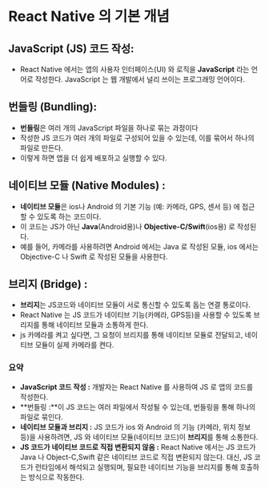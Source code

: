 React Native 의 기본 개념
===

## JavaScript (JS) 코드 작성:
- React Native 에서는 앱의 사용자 인터페이스(UI) 와 로직을 **JavaScript** 라는 언어로 작성한다. JavaScript 는 웹 개발에서 널리 쓰이는 프로그래밍 언어이다.

## 번들링 (Bundling):
- **번들링**은 여러 개의 JavaScript 파일을 하나로 묶는 과정이다
- 작성한 JS 코드가 여러 개의 파일로 구성되어 있을 수 있는데, 이를 묶어서 하나의 파일로 만든다. 
- 이렇게 하면 앱을 더 쉽게 배포하고 실행할 수 있다. 

## 네이티브 모듈 (Native Modules) :
- **네이티브 모듈**은 ios나 Android 의 기본 기능 (예: 카메라, GPS, 센서 등) 에 접근할 수 있도록 하는 코드이다.
- 이 코드는 JS가 아닌 **Java**(Android용)나 **Objective-C/Swift**(ios용) 로 작성된다. 
- 예를 들어, 카메라를 사용하려면 Android 에서는 Java 로 작성된 모듈, ios 에서는 Objective-C 나 Swift 로 작성된 모듈을 사용한다.

## 브리지 (Bridge) :
- **브리지**는 JS코드와 네이티브 모듈이 서로 통신할 수 있도록 돕는 연결 통로이다.
- React Native 는 JS 코드가 네이티브 기능(카메라, GPS등)을 사용할 수 있도록 브리지를 통해 네이티브 모듈과 소통하게 한다. 
- js 카메라를 켜고 싶다면, 그 요청이 브리지를 통해 네이티브 모듈로 전달되고, 네이티브 모듈이 실제 카메라를 켠다.

### 요약

- **JavaScript 코드 작성 :** 개발자는 React Native 를 사용하여 JS 로 앱의 코드를 작성한다.
- **번들링 :**이 JS 코드는 여러 파일에서 작성될 수 있는데, 번들링을 통해 하나의 파일로 묶인다. 
- **네이티브 모듈과 브리지 :** JS 코드가 ios 와 Android 의 기능 (카메라, 위치 정보 등)을 사용하려면, JS 와 네이티브 모듈(네이티브 코드)이 **브리지**를 통해 소통한다.
- **JS 코드가 네이티브 코드로 직접 변환되지 않음 :** React Native 에서는 JS 코드가 Java 나 Object-C,Swift 같은 네이티브 코드로 직접 변환되지 않는다. 대신, JS 코드가 런타임에서 해석되고 실행되며, 필요한 네이티브 기능을 브리지를 통해 호출하는 방식으로 작동한다. 
